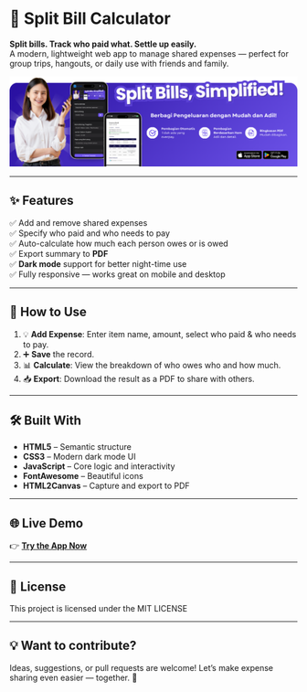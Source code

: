 # 🧾 Split Bill Calculator

**Split bills. Track who paid what. Settle up easily.**  
A modern, lightweight web app to manage shared expenses — perfect for group trips, hangouts, or daily use with friends and family.

![Preview Banner](img/banner.png)

---

## ✨ Features

✅ Add and remove shared expenses  
✅ Specify who paid and who needs to pay  
✅ Auto-calculate how much each person owes or is owed  
✅ Export summary to **PDF**  
✅ **Dark mode** support for better night-time use  
✅ Fully responsive — works great on mobile and desktop

---

## 🚀 How to Use

1. 💡 **Add Expense**: Enter item name, amount, select who paid & who needs to pay.
2. ➕ **Save** the record.
3. 📊 **Calculate**: View the breakdown of who owes who and how much.
4. 📥 **Export**: Download the result as a PDF to share with others.

---

## 🛠️ Built With

- **HTML5** – Semantic structure
- **CSS3** – Modern dark mode UI
- **JavaScript** – Core logic and interactivity
- **FontAwesome** – Beautiful icons
- **HTML2Canvas** – Capture and export to PDF

---

## 🌐 Live Demo

👉 [**Try the App Now**](https://splitbill-alpha.vercel.app/)

---

## 📄 License

This project is licensed under the MIT LICENSE

---

## 💡 Want to contribute?

Ideas, suggestions, or pull requests are welcome! Let’s make expense sharing even easier — together. 🙌
